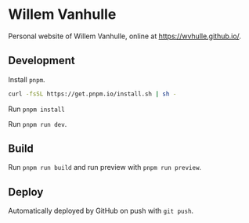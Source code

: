 # Willem Vanhulle

Personal website of Willem Vanhulle, online at <https://wvhulle.github.io/>.

## Development

Install `pnpm`.

```sh
curl -fsSL https://get.pnpm.io/install.sh | sh -
```

Run `pnpm install`

Run `pnpm run dev`.

## Build

Run `pnpm run build` and run preview with `pnpm run preview`.

## Deploy

Automatically deployed by GitHub on push with `git push`.
